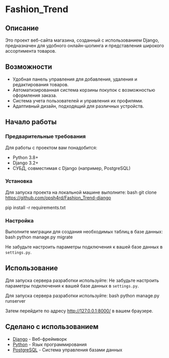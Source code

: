 # Fashion_Trend

## Описание

Это проект веб-сайта магазина, созданный с использованием Django, предназначен для удобного онлайн-шопинга и представления широкого ассортимента товаров.

## Возможности

- Удобная панель управления для добавления, удаления и редактирования товаров.
- Автоматизированная система корзины покупок с возможностью оформления заказа.
- Система учета пользователей и управления их профилями.
- Адаптивный дизайн, подходящий для различных устройств.

## Начало работы

### Предварительные требования

Для работы с проектом вам понадобится:

- Python 3.8+
- Django 3.2+
- СУБД, совместимая с Django (например, PostgreSQL)

### Установка

Для запуска проекта на локальной машине выполните:
bash
git clone https://github.com/opsh4rd/Fashion_Trend-django

pip install -r requirements.txt

### Настройка

Выполните миграции для создания необходимых таблиц в базе данных:
bash
python manage.py migrate

Не забудьте настроить параметры подключения к вашей базе данных в `settings.py`.

## Использование

Для запуска сервера разработки используйте:
Не забудьте настроить параметры подключения к вашей базе данных в `settings.py`.

Для запуска сервера разработки используйте:
bash
python manage.py runserver

Затем перейдите по адресу http://127.0.0.1:8000/ в вашем браузере.


## Сделано с использованием

- [Django](https://www.djangoproject.com/) - Веб-фреймворк
- [Python](https://www.python.org/) - Язык программирования
- [PostgreSQL](https://www.postgresql.org/) - Система управления базами данных

